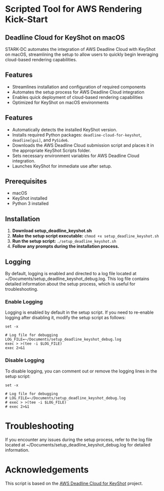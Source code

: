 # **Scripted Tool for AWS Rendering Kick-Start**
## **Deadline Cloud for KeyShot on macOS**

STARK-DC automates the integration of AWS Deadline Cloud with KeyShot on macOS, streamlining the setup to allow users to quickly begin leveraging cloud-based rendering capabilities.

## Features

- Streamlines installation and configuration of required components
- Automates the setup process for AWS Deadline Cloud integration
- Enables quick deployment of cloud-based rendering capabilities
- Optimized for KeyShot on macOS environments
## Features

- Automatically detects the installed KeyShot version.
- Installs required Python packages: `deadline-cloud-for-keyshot`, `deadline[gui]`, and `PySide6`.
- Downloads the AWS Deadline Cloud submission script and places it in the appropriate KeyShot Scripts folder.
- Sets necessary environment variables for AWS Deadline Cloud integration.
- Launches KeyShot for immediate use after setup.

## Prerequisites

- macOS
- KeyShot installed
- Python 3 installed

## Installation
1. **Download setup_deadline_keyshot.sh**
2. **Make the setup script executable:**
```chmod +x setup_deadline_keyshot.sh```
3. **Run the setup script:**
```./setup_deadline_keyshot.sh```
4. **Follow any prompts during the installation process.**

## Logging
By default, logging is enabled and directed to a log file located at ~/Documents/setup_deadline_keyshot_debug.log. This log file contains detailed information about the setup process, which is useful for troubleshooting.

### Enable Logging
Logging is enabled by default in the setup script. If you need to re-enable logging after disabling it, modify the setup script as follows:
```# Enable debug mode
set -x

# Log file for debugging
LOG_FILE=~/Documents/setup_deadline_keyshot_debug.log
exec > >(tee -i $LOG_FILE)
exec 2>&1
```
### Disable Logging
To disable logging, you can comment out or remove the logging lines in the setup script:
```# Enable debug mode
set -x

# Log file for debugging
# LOG_FILE=~/Documents/setup_deadline_keyshot_debug.log
# exec > >(tee -i $LOG_FILE)
# exec 2>&1
```

# Troubleshooting
If you encounter any issues during the setup process, refer to the log file located at ~/Documents/setup_deadline_keyshot_debug.log for detailed information.

# Acknowledgements
This script is based on the [AWS Deadline Cloud for KeyShot](https://github.com/aws-deadline/deadline-cloud-for-keyshot) project.

